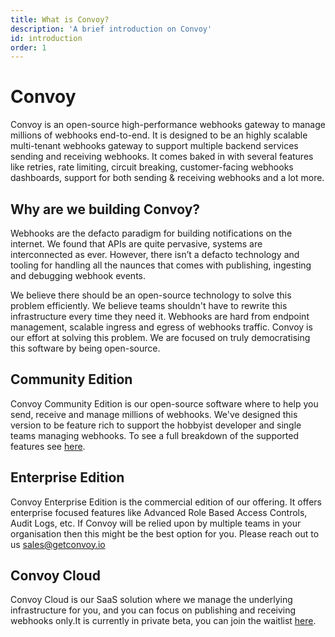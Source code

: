 ```yaml
---
title: What is Convoy?
description: 'A brief introduction on Convoy'
id: introduction
order: 1
---
```


Convoy
======
Convoy is an open-source high-performance webhooks gateway to manage millions of webhooks end-to-end. It is designed to be an highly scalable multi-tenant webhooks gateway to support multiple backend services sending and receiving webhooks. It comes baked in with several features like retries, rate limiting, circuit breaking, customer-facing webhooks dashboards, support for both sending & receiving webhooks and a lot more.

## Why are we building Convoy?
Webhooks are the defacto paradigm for building notifications on the internet. We found that APIs are quite pervasive, systems are interconnected as ever. However, there isn’t a defacto technology and tooling for handling all the naunces that comes with publishing, ingesting and debugging webhook events.

We believe there should be an open-source technology to solve this problem efficiently. We believe teams shouldn't have to rewrite this infrastructure every time they need it. Webhooks are hard from endpoint management, scalable ingress and egress of webhooks traffic. Convoy is our effort at solving this problem. We are focused on truly democratising this software by being open-source. 

## Community Edition
Convoy Community Edition is our open-source software where to help you send, receive and manage millions of webhooks. We've designed this version to be feature rich to support the hobbyist developer and single teams managing webhooks. To see a full breakdown of the supported features see [here](https://getconvoy.io/pricing).

## Enterprise Edition
Convoy Enterprise Edition is the commercial edition of our offering. It offers enterprise focused features like Advanced Role Based Access Controls, Audit Logs, etc. If Convoy will be relied upon by multiple teams in your organisation then this might be the best option for you. Please reach out to us sales@getconvoy.io

## Convoy Cloud
Convoy Cloud is our SaaS solution where we manage the underlying infrastructure for you, and you can focus on publishing and receiving webhooks only.It is currently in private beta, you can join the waitlist [here](https://getconvoy.io/cloud).

